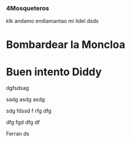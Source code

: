 ### 4Mosqueteros


klk andamo endiamantao mi lidel dsds

# Bombardear la Moncloa
# Buen intento Diddy
dgfsdsag

sadg
asdg
asdg

sdg fdssd f
rfg dfg

 dfg fgd
  dfg df

Ferran ds